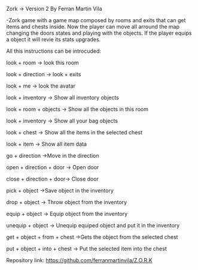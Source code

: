 Zork -> Version 2
By Ferran Martin Vila

-Zork game with a game map composed by rooms and exits that can get items and chests inside. Now the player can 
move all arround the map changing the doors states and playing with the objects. If the player equips a object it will
revie its stats upgrades.

All this instructions can be introcuded:


look + room -> look this room

look + direction -> look + exits

look + me -> look the avatar

look + inventory -> Show all inventory objects

look + room + objects -> Show all the objects in this room

look + inventory -> Show all your bag objects

look + chest -> Show all the items in the selected chest

look + item -> Show all item data

go + direction ->Move in the direction

open + direction + door -> Open door

close + direction + door-> Close door

pick + object ->Save object in the inventory

drop + object -> Throw object from the inventory

equip + object -> Equip object from the inventory

unequip + object -> Unequip equiped object and put it in the inventory

get + object + from + chest ->Gets the object from the selected chest

put + object + into + chest -> Put the selected item into the chest


Repository link: https://github.com/ferranmartinvila/Z.O.R.K
